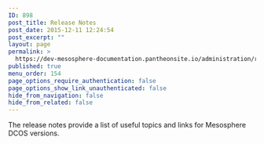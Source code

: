```yaml
---
ID: 898
post_title: Release Notes
post_date: 2015-12-11 12:24:54
post_excerpt: ""
layout: page
permalink: >
  https://dev-mesosphere-documentation.pantheonsite.io/administration/release-notes/
published: true
menu_order: 154
page_options_require_authentication: false
page_options_show_link_unauthenticated: false
hide_from_navigation: false
hide_from_related: false
---
```

The release notes provide a list of useful topics and links for Mesosphere DCOS versions.